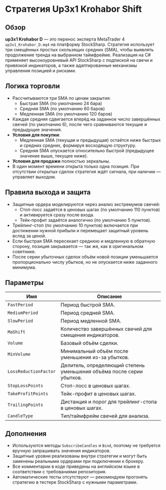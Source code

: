 # Стратегия Up3x1 Krohabor Shift

## Обзор
**up3x1 Krohabor D** — это перенос эксперта MetaTrader 4 `up3x1_Krohabor_D.mq4` на платформу StockSharp. Стратегия использует три смещённых простых скользящих средних (SMA), чтобы выявлять продолжение тренда на выбранном таймфрейме. Реализация на C# применяет высокоуровневый API StockSharp с подпиской на свечи и привязкой индикаторов, а также адаптированные механизмы управления позицией и рисками.

## Логика торговли
- Рассчитываются три SMA по ценам закрытия:
  - Быстрая SMA (по умолчанию 24 бара)
  - Средняя SMA (по умолчанию 60 баров)
  - Медленная SMA (по умолчанию 120 баров)
- Каждая средняя сдвигается вперёд на заданное число завершённых свечей (по умолчанию 6), после чего сравниваются текущие и предыдущие значения.
- **Условия для покупки**:
  - Медленная SMA (текущая и предыдущая) остаётся ниже быстрых и средних средних, формируя восходящую структуру.
  - Средняя SMA опускается относительно быстрой (предыдущее значение выше, текущее ниже).
- **Условия для продажи** полностью зеркальны.
- В один момент времени открыта только одна позиция. При отсутствии открытых сделок стратегия ждёт сигнала, при наличии — управляет выходом.

## Правила выхода и защита
- Защитные ордера моделируются через анализ экстремумов свечей:
  - Стоп-лосс задаётся в ценовых шагах (по умолчанию 110 пунктов) и активируется сразу после входа.
  - Тейк-профит задаётся аналогично (по умолчанию 5 пунктов).
- Трейлинг-стоп (по умолчанию 10 пунктов) включается при достижении нужной прибыли и перемещает защитный уровень вслед за ценой.
- Если быстрая SMA пересекает среднюю и медленную в обратную сторону, позиция закрывается — так же, как в оригинальном советнике.
- После серии убыточных сделок объём новой позиции уменьшается пропорционально числу убытков, но не опускается ниже заданного минимума.

## Параметры
| Имя | Описание |
|-----|----------|
| `FastPeriod` | Период быстрой SMA. |
| `MediumPeriod` | Период средней SMA. |
| `SlowPeriod` | Период медленной SMA. |
| `MaShift` | Количество завершённых свечей для смещения индикаторов. |
| `Volume` | Базовый объём сделки. |
| `MinVolume` | Минимальный объём после уменьшения из-за убытков. |
| `LossReductionFactor` | Делитель, определяющий степень уменьшения объёма после серии убытков. |
| `StopLossPoints` | Стоп-лосс в ценовых шагах. |
| `TakeProfitPoints` | Тейк-профит в ценовых шагах. |
| `TrailingPoints` | Дистанция и порог для трейлинг-стопа в ценовых шагах. |
| `CandleType` | Тип/таймфрейм свечей для анализа. |

## Дополнения
- Используются методы `SubscribeCandles` и `Bind`, поэтому не требуется вручную запрашивать значения индикаторов.
- Защитные уровни реализованы внутри стратегии и могут быть заменены реальными ордерами при подключении к брокеру.
- Все комментарии в коде приведены на английском языке в соответствии с требованиями репозитория.
- Автоматические тесты отсутствуют — рекомендуем прогонять стратегию в тестере StockSharp с нужными параметрами.
